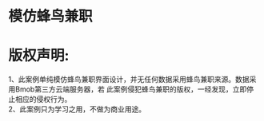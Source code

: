 # 模仿蜂鸟兼职
# 版权声明:
  1、此案例单纯模仿蜂鸟兼职界面设计，并无任何数据采用蜂鸟兼职来源。数据采用Bmob第三方云端服务器，若
     此案例侵犯蜂鸟兼职的版权，一经发现，立即停止相应的侵权行为。<br/>
 2、此案例只为学习之用，不做为商业用途。

